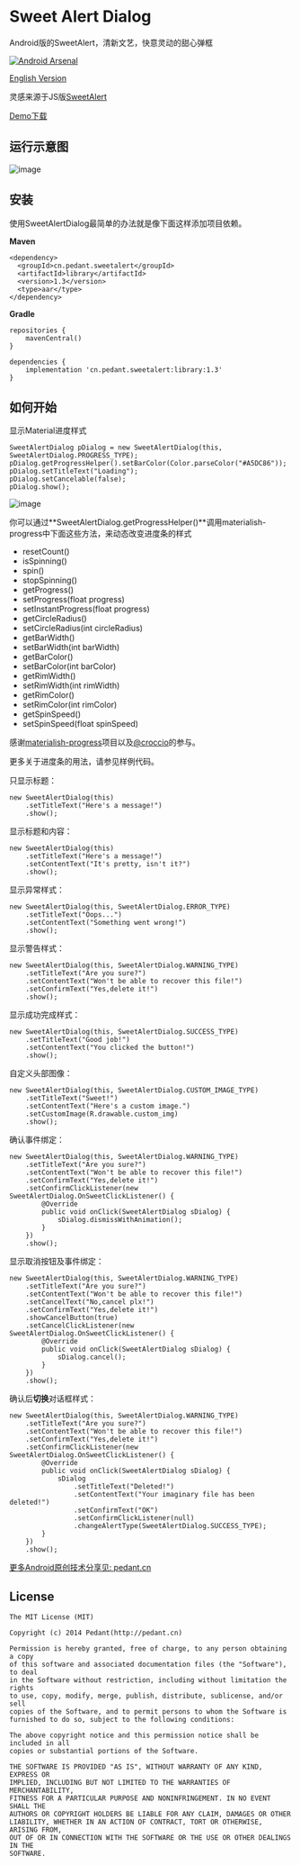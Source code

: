 Sweet Alert Dialog
===================
Android版的SweetAlert，清新文艺，快意灵动的甜心弹框

[![Android Arsenal](https://img.shields.io/badge/Android%20Arsenal-Sweet%20Alert%20Dialog-brightgreen.svg?style=flat)](https://android-arsenal.com/details/1/1065)

[English Version](https://github.com/pedant/sweet-alert-dialog/blob/master/README.md)

灵感来源于JS版[SweetAlert](http://tristanedwards.me/sweetalert)

[Demo下载](https://github.com/pedant/sweet-alert-dialog/releases/download/v1.1/sweet-alert-sample-v1.1.apk)

## 运行示意图
![image](https://github.com/pedant/sweet-alert-dialog/raw/master/change_type.gif)

## 安装
使用SweetAlertDialog最简单的办法就是像下面这样添加项目依赖。

**Maven**

    <dependency>
      <groupId>cn.pedant.sweetalert</groupId>
      <artifactId>library</artifactId>
      <version>1.3</version>
      <type>aar</type>
    </dependency>

**Gradle**

    repositories {
        mavenCentral()
    }

    dependencies {
        implementation 'cn.pedant.sweetalert:library:1.3'
    }

## 如何开始
显示Material进度样式

    SweetAlertDialog pDialog = new SweetAlertDialog(this, SweetAlertDialog.PROGRESS_TYPE);
    pDialog.getProgressHelper().setBarColor(Color.parseColor("#A5DC86"));
    pDialog.setTitleText("Loading");
    pDialog.setCancelable(false);
    pDialog.show();

![image](https://github.com/pedant/sweet-alert-dialog/raw/master/play_progress.gif)

你可以通过**SweetAlertDialog.getProgressHelper()**调用materialish-progress中下面这些方法，来动态改变进度条的样式
- resetCount()
- isSpinning()
- spin()
- stopSpinning()
- getProgress()
- setProgress(float progress)
- setInstantProgress(float progress)
- getCircleRadius()
- setCircleRadius(int circleRadius)
- getBarWidth()
- setBarWidth(int barWidth)
- getBarColor()
- setBarColor(int barColor)
- getRimWidth()
- setRimWidth(int rimWidth)
- getRimColor()
- setRimColor(int rimColor)
- getSpinSpeed()
- setSpinSpeed(float spinSpeed)

感谢[materialish-progress](https://github.com/pnikosis/materialish-progress)项目以及[@croccio](https://github.com/croccio)的参与。

更多关于进度条的用法，请参见样例代码。

只显示标题：

    new SweetAlertDialog(this)
        .setTitleText("Here's a message!")
        .show();

显示标题和内容：

    new SweetAlertDialog(this)
        .setTitleText("Here's a message!")
        .setContentText("It's pretty, isn't it?")
        .show();

显示异常样式：

    new SweetAlertDialog(this, SweetAlertDialog.ERROR_TYPE)
        .setTitleText("Oops...")
        .setContentText("Something went wrong!")
        .show();

显示警告样式：

    new SweetAlertDialog(this, SweetAlertDialog.WARNING_TYPE)
        .setTitleText("Are you sure?")
        .setContentText("Won't be able to recover this file!")
        .setConfirmText("Yes,delete it!")
        .show();

显示成功完成样式：

    new SweetAlertDialog(this, SweetAlertDialog.SUCCESS_TYPE)
        .setTitleText("Good job!")
        .setContentText("You clicked the button!")
        .show();

自定义头部图像：

    new SweetAlertDialog(this, SweetAlertDialog.CUSTOM_IMAGE_TYPE)
        .setTitleText("Sweet!")
        .setContentText("Here's a custom image.")
        .setCustomImage(R.drawable.custom_img)
        .show();

确认事件绑定：

    new SweetAlertDialog(this, SweetAlertDialog.WARNING_TYPE)
        .setTitleText("Are you sure?")
        .setContentText("Won't be able to recover this file!")
        .setConfirmText("Yes,delete it!")
        .setConfirmClickListener(new SweetAlertDialog.OnSweetClickListener() {
            @Override
            public void onClick(SweetAlertDialog sDialog) {
                sDialog.dismissWithAnimation();
            }
        })
        .show();

显示取消按钮及事件绑定：

    new SweetAlertDialog(this, SweetAlertDialog.WARNING_TYPE)
        .setTitleText("Are you sure?")
        .setContentText("Won't be able to recover this file!")
        .setCancelText("No,cancel plx!")
        .setConfirmText("Yes,delete it!")
        .showCancelButton(true)
        .setCancelClickListener(new SweetAlertDialog.OnSweetClickListener() {
            @Override
            public void onClick(SweetAlertDialog sDialog) {
                sDialog.cancel();
            }
        })
        .show();

确认后**切换**对话框样式：

    new SweetAlertDialog(this, SweetAlertDialog.WARNING_TYPE)
        .setTitleText("Are you sure?")
        .setContentText("Won't be able to recover this file!")
        .setConfirmText("Yes,delete it!")
        .setConfirmClickListener(new SweetAlertDialog.OnSweetClickListener() {
            @Override
            public void onClick(SweetAlertDialog sDialog) {
                sDialog
                    .setTitleText("Deleted!")
                    .setContentText("Your imaginary file has been deleted!")
                    .setConfirmText("OK")
                    .setConfirmClickListener(null)
                    .changeAlertType(SweetAlertDialog.SUCCESS_TYPE);
            }
        })
        .show();

[更多Android原创技术分享见: pedant.cn](http://www.pedant.cn)

## License

    The MIT License (MIT)

    Copyright (c) 2014 Pedant(http://pedant.cn)

    Permission is hereby granted, free of charge, to any person obtaining a copy
    of this software and associated documentation files (the "Software"), to deal
    in the Software without restriction, including without limitation the rights
    to use, copy, modify, merge, publish, distribute, sublicense, and/or sell
    copies of the Software, and to permit persons to whom the Software is
    furnished to do so, subject to the following conditions:

    The above copyright notice and this permission notice shall be included in all
    copies or substantial portions of the Software.

    THE SOFTWARE IS PROVIDED "AS IS", WITHOUT WARRANTY OF ANY KIND, EXPRESS OR
    IMPLIED, INCLUDING BUT NOT LIMITED TO THE WARRANTIES OF MERCHANTABILITY,
    FITNESS FOR A PARTICULAR PURPOSE AND NONINFRINGEMENT. IN NO EVENT SHALL THE
    AUTHORS OR COPYRIGHT HOLDERS BE LIABLE FOR ANY CLAIM, DAMAGES OR OTHER
    LIABILITY, WHETHER IN AN ACTION OF CONTRACT, TORT OR OTHERWISE, ARISING FROM,
    OUT OF OR IN CONNECTION WITH THE SOFTWARE OR THE USE OR OTHER DEALINGS IN THE
    SOFTWARE.


